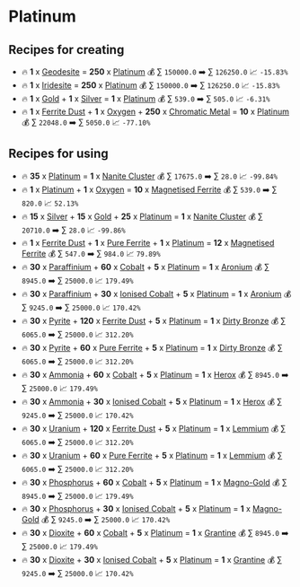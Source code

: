 # Platinum

## Recipes for creating

* 🔥 **1** x [Geodesite](<Geodesite.md>) = **250** x [Platinum](<Platinum.md>) 💰 ∑ `150000.0` ➡️ ∑ `126250.0` 📈 `-15.83%`
* 🔥 **1** x [Iridesite](<Iridesite.md>) = **250** x [Platinum](<Platinum.md>) 💰 ∑ `150000.0` ➡️ ∑ `126250.0` 📈 `-15.83%`
* 🔥 **1** x [Gold](<Gold.md>) + **1** x [Silver](<Silver.md>) = **1** x [Platinum](<Platinum.md>) 💰 ∑ `539.0` ➡️ ∑ `505.0` 📈 `-6.31%`
* 🔥 **1** x [Ferrite Dust](<Ferrite Dust.md>) + **1** x [Oxygen](<Oxygen.md>) + **250** x [Chromatic Metal](<Chromatic Metal.md>) = **10** x [Platinum](<Platinum.md>) 💰 ∑ `22048.0` ➡️ ∑ `5050.0` 📈 `-77.10%`


## Recipes for using

* 🔥 **35** x [Platinum](<Platinum.md>) = **1** x [Nanite Cluster](<Nanite Cluster.md>) 💰 ∑ `17675.0` ➡️ ∑ `28.0` 📈 `-99.84%`
* 🔥 **1** x [Platinum](<Platinum.md>) + **1** x [Oxygen](<Oxygen.md>) = **10** x [Magnetised Ferrite](<Magnetised Ferrite.md>) 💰 ∑ `539.0` ➡️ ∑ `820.0` 📈 `52.13%`
* 🔥 **15** x [Silver](<Silver.md>) + **15** x [Gold](<Gold.md>) + **25** x [Platinum](<Platinum.md>) = **1** x [Nanite Cluster](<Nanite Cluster.md>) 💰 ∑ `20710.0` ➡️ ∑ `28.0` 📈 `-99.86%`
* 🔥 **1** x [Ferrite Dust](<Ferrite Dust.md>) + **1** x [Pure Ferrite](<Pure Ferrite.md>) + **1** x [Platinum](<Platinum.md>) = **12** x [Magnetised Ferrite](<Magnetised Ferrite.md>) 💰 ∑ `547.0` ➡️ ∑ `984.0` 📈 `79.89%`
* 🔥 **30** x [Paraffinium](<Paraffinium.md>) + **60** x [Cobalt](<Cobalt.md>) + **5** x [Platinum](<Platinum.md>) = **1** x [Aronium](<Aronium.md>) 💰 ∑ `8945.0` ➡️ ∑ `25000.0` 📈 `179.49%`
* 🔥 **30** x [Paraffinium](<Paraffinium.md>) + **30** x [Ionised Cobalt](<Ionised Cobalt.md>) + **5** x [Platinum](<Platinum.md>) = **1** x [Aronium](<Aronium.md>) 💰 ∑ `9245.0` ➡️ ∑ `25000.0` 📈 `170.42%`
* 🔥 **30** x [Pyrite](<Pyrite.md>) + **120** x [Ferrite Dust](<Ferrite Dust.md>) + **5** x [Platinum](<Platinum.md>) = **1** x [Dirty Bronze](<Dirty Bronze.md>) 💰 ∑ `6065.0` ➡️ ∑ `25000.0` 📈 `312.20%`
* 🔥 **30** x [Pyrite](<Pyrite.md>) + **60** x [Pure Ferrite](<Pure Ferrite.md>) + **5** x [Platinum](<Platinum.md>) = **1** x [Dirty Bronze](<Dirty Bronze.md>) 💰 ∑ `6065.0` ➡️ ∑ `25000.0` 📈 `312.20%`
* 🔥 **30** x [Ammonia](<Ammonia.md>) + **60** x [Cobalt](<Cobalt.md>) + **5** x [Platinum](<Platinum.md>) = **1** x [Herox](<Herox.md>) 💰 ∑ `8945.0` ➡️ ∑ `25000.0` 📈 `179.49%`
* 🔥 **30** x [Ammonia](<Ammonia.md>) + **30** x [Ionised Cobalt](<Ionised Cobalt.md>) + **5** x [Platinum](<Platinum.md>) = **1** x [Herox](<Herox.md>) 💰 ∑ `9245.0` ➡️ ∑ `25000.0` 📈 `170.42%`
* 🔥 **30** x [Uranium](<Uranium.md>) + **120** x [Ferrite Dust](<Ferrite Dust.md>) + **5** x [Platinum](<Platinum.md>) = **1** x [Lemmium](<Lemmium.md>) 💰 ∑ `6065.0` ➡️ ∑ `25000.0` 📈 `312.20%`
* 🔥 **30** x [Uranium](<Uranium.md>) + **60** x [Pure Ferrite](<Pure Ferrite.md>) + **5** x [Platinum](<Platinum.md>) = **1** x [Lemmium](<Lemmium.md>) 💰 ∑ `6065.0` ➡️ ∑ `25000.0` 📈 `312.20%`
* 🔥 **30** x [Phosphorus](<Phosphorus.md>) + **60** x [Cobalt](<Cobalt.md>) + **5** x [Platinum](<Platinum.md>) = **1** x [Magno-Gold](<Magno-Gold.md>) 💰 ∑ `8945.0` ➡️ ∑ `25000.0` 📈 `179.49%`
* 🔥 **30** x [Phosphorus](<Phosphorus.md>) + **30** x [Ionised Cobalt](<Ionised Cobalt.md>) + **5** x [Platinum](<Platinum.md>) = **1** x [Magno-Gold](<Magno-Gold.md>) 💰 ∑ `9245.0` ➡️ ∑ `25000.0` 📈 `170.42%`
* 🔥 **30** x [Dioxite](<Dioxite.md>) + **60** x [Cobalt](<Cobalt.md>) + **5** x [Platinum](<Platinum.md>) = **1** x [Grantine](<Grantine.md>) 💰 ∑ `8945.0` ➡️ ∑ `25000.0` 📈 `179.49%`
* 🔥 **30** x [Dioxite](<Dioxite.md>) + **30** x [Ionised Cobalt](<Ionised Cobalt.md>) + **5** x [Platinum](<Platinum.md>) = **1** x [Grantine](<Grantine.md>) 💰 ∑ `9245.0` ➡️ ∑ `25000.0` 📈 `170.42%`

